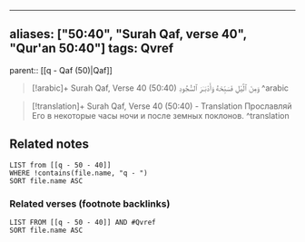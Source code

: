 
---
aliases: ["50:40", "Surah Qaf, verse 40", "Qur'an 50:40"]
tags: Qvref
---

parent:: [[q - Qaf (50)|Qaf]]

> [!arabic]+ Surah Qaf, Verse 40 (50:40)
> <span class="quran-arabic">وَمِنَ ٱلَّيْلِ فَسَبِّحْهُ وَأَدْبَـٰرَ ٱلسُّجُودِ</span>
^arabic

> [!translation]+ Surah Qaf, Verse 40 (50:40) - Translation
> Прославляй Его в некоторые часы ночи и после земных поклонов.
^translation



## Related notes
```dataview
LIST from [[q - 50 - 40]]
WHERE !contains(file.name, "q - ")
SORT file.name ASC
```

### Related verses (footnote backlinks)
```dataview
LIST FROM [[q - 50 - 40]] AND #Qvref
SORT file.name ASC
```

